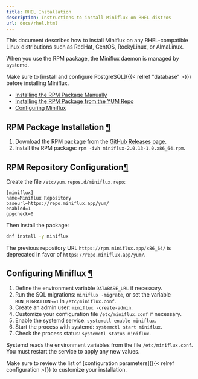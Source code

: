 ```yaml
---
title: RHEL Installation
description: Instructions to install Miniflux on RHEL distros
url: docs/rhel.html
---
```


This document describes how to install Miniflux on any RHEL-compatible Linux distributions such as RedHat, CentOS, RockyLinux, or AlmaLinux.

When you use the RPM package, the Miniflux daemon is managed by systemd.

Make sure to [install and configure PostgreSQL]({{< relref "database" >}}) before installing Miniflux.

- [Installing the RPM Package Manually](#rpm-package)
- [Installing the RPM Package from the YUM Repo](#rpm-repo)
- [Configuring Miniflux](#configuration)

<h2 id="rpm-package">RPM Package Installation <a class="anchor" href="#rpm-package" title="Permalink">¶</a></h2>

1. Download the RPM package from the [GitHub Releases page](https://github.com/miniflux/v2/releases).
2. Install the RPM package: `rpm -ivh miniflux-2.0.13-1.0.x86_64.rpm`.

<h2 id="rpm-repo">RPM Repository Configuration<a class="anchor" href="#rpm-repo" title="Permalink">¶</a></h2>

Create the file `/etc/yum.repos.d/miniflux.repo`:

```
[miniflux]
name=Miniflux Repository
baseurl=https://repo.miniflux.app/yum/
enabled=1
gpgcheck=0
```

Then install the package:

```bash
dnf install -y miniflux
```

<div class="warning">
The previous repository URL <code>https://rpm.miniflux.app/x86_64/</code> is deprecated in favor of <code>https://repo.miniflux.app/yum/</code>.
</div>

<h2 id="configuration">Configuring Miniflux <a class="anchor" href="#configuration" title="Permalink">¶</a></h2>

1. Define the environment variable `DATABASE_URL` if necessary.
2. Run the SQL migrations: `miniflux -migrate`, or set the variable `RUN_MIGRATIONS=1` in `/etc/miniflux.conf`.
3. Create an admin user: `miniflux -create-admin`.
4. Customize your configuration file `/etc/miniflux.conf` if necessary.
5. Enable the systemd service: `systemctl enable miniflux`.
6. Start the process with systemd: `systemctl start miniflux`.
7. Check the process status: `systemctl status miniflux`.

<p class="info">
Systemd reads the environment variables from the file <code>/etc/miniflux.conf</code>.
You must restart the service to apply any new values.
</p>

Make sure to review the list of [configuration parameters]({{< relref configuration >}}) to customize your installation.
